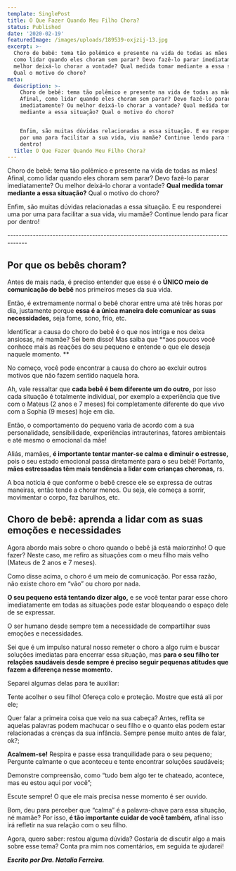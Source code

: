 ```yaml
---
template: SinglePost
title: O Que Fazer Quando Meu Filho Chora?
status: Published
date: '2020-02-19'
featuredImage: /images/uploads/189539-oxjzij-13.jpg
excerpt: >-
  Choro de bebê: tema tão polêmico e presente na vida de todas as mães! Afinal,
  como lidar quando eles choram sem parar? Devo fazê-lo parar imediatamente? Ou
  melhor deixá-lo chorar a vontade? Qual medida tomar mediante a essa situação?
  Qual o motivo do choro? 
meta:
  description: >-
    Choro de bebê: tema tão polêmico e presente na vida de todas as mães!
    Afinal, como lidar quando eles choram sem parar? Devo fazê-lo parar
    imediatamente? Ou melhor deixá-lo chorar a vontade? Qual medida tomar
    mediante a essa situação? Qual o motivo do choro? 


    Enfim, são muitas dúvidas relacionadas a essa situação. E eu responderei uma
    por uma para facilitar a sua vida, viu mamãe? Continue lendo para ficar por
    dentro!
  title: O Que Fazer Quando Meu Filho Chora?
---
```

Choro de bebê: tema tão polêmico e presente na vida de todas as mães! Afinal, como lidar quando eles choram sem parar? Devo fazê-lo parar imediatamente? Ou melhor deixá-lo chorar a vontade? **Qual medida tomar mediante a essa situação?** Qual o motivo do choro? 

Enfim, são muitas dúvidas relacionadas a essa situação. E eu responderei uma por uma para facilitar a sua vida, viu mamãe? Continue lendo para ficar por dentro!

\-------------------------------------------------------------------------------------

## Por que os bebês choram?

Antes de mais nada, é preciso entender que esse é o **ÚNICO meio de comunicação do bebê** nos primeiros meses da sua vida. 

Então, é extremamente normal o bebê chorar entre uma até três horas por dia, justamente porque **essa é a única maneira dele comunicar as suas necessidades,** seja fome, sono, frio, etc. 

Identificar a causa do choro do bebê é o que nos intriga e nos deixa ansiosas, né mamãe? Sei bem disso! Mas saiba que **aos poucos você conhece mais as reações do seu pequeno e entende o que ele deseja naquele momento.
**

No começo, você pode encontrar a causa do choro ao excluir outros motivos que não fazem sentido naquela hora. 

Ah, vale ressaltar que **cada bebê é bem diferente um do outro,** por isso cada situação é totalmente individual, por exemplo a experiência que tive com o Mateus (2 anos e 7 meses) foi completamente diferente do que vivo com a Sophia (9 meses) hoje em dia. 

Então, o comportamento do pequeno varia de acordo com a sua personalidade, sensibilidade, experiências intrauterinas, fatores ambientais e até mesmo o emocional da mãe! 

Aliás, mamães, **é importante tentar manter-se calma e diminuir o estresse,** pois o seu estado emocional passa diretamente para o seu bebê! Portanto, **mães estressadas têm mais tendência a lidar com crianças choronas,** rs. 

A boa notícia é que conforme o bebê cresce ele se expressa de outras maneiras, então tende a chorar menos. Ou seja, ele começa a sorrir, movimentar o corpo, faz barulhos, etc. 

## Choro de bebê: aprenda a lidar com as suas emoções e necessidades

Agora abordo mais sobre o choro quando o bebê já está maiorzinho! O que fazer? Neste caso, me refiro as situações com o meu filho mais velho (Mateus de 2 anos e 7 meses). 

Como disse acima, o choro é um meio de comunicação. Por essa razão, não existe choro em “vão” ou choro por nada. 

**O seu pequeno está tentando dizer algo,** e se você tentar parar esse choro imediatamente em todas as situações pode estar bloqueando o espaço dele de se expressar. 

O ser humano desde sempre tem a necessidade de compartilhar suas emoções e necessidades. 

Sei que é um impulso natural nosso remeter o choro a algo ruim e buscar soluções imediatas para encerrar essa situação, mas **para o seu filho ter relações saudáveis desde sempre é preciso seguir pequenas atitudes que fazem a diferença nesse momento.** 

Separei algumas delas para te auxiliar: 

Tente acolher o seu filho! Ofereça colo e proteção. Mostre que está ali por ele;

Quer falar a primeira coisa que veio na sua cabeça? Antes, reflita se aquelas palavras podem machucar o seu filho e o quanto elas podem estar relacionadas a crenças da sua infância. Sempre pense muito antes de falar, ok?;

**Acalmem-se!** Respira e passe essa tranquilidade para o seu pequeno; Pergunte calmante o que aconteceu e tente encontrar soluções saudáveis;

Demonstre compreensão, como “tudo bem algo ter te chateado, acontece, mas eu estou aqui por você”;

Escute sempre! O que ele mais precisa nesse momento é ser ouvido.

Bom, deu para perceber que “calma” é a palavra-chave para essa situação, né mamãe? Por isso, **é tão importante cuidar de você também,** afinal isso irá refletir na sua relação com o seu filho.

Agora, quero saber: restou alguma dúvida? Gostaria de discutir algo a mais sobre esse tema? Conta pra mim nos comentários, em seguida te ajudarei!


_**Escrito por Dra. Natalia Ferreira.**_

